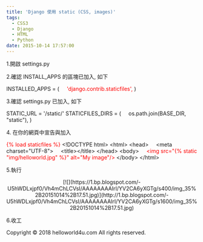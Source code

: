 ```yaml
---
title: 'Django 使用 static (CSS, images)'
tags:
  - CSS3
  - Django
  - HTML
  - Python
date: 2015-10-14 17:57:00
---
```


1.開啟 settings.py

2.確認 INSTALL_APPS 的區塊已加入, 如下

INSTALLED_APPS = (
&nbsp; &nbsp; <span style="color: red;">'django.contrib.staticfiles',</span>
)

3.確認 settings.py 已加入, 如下

STATIC_URL = '/static/'
STATICFILES_DIRS = (
&nbsp; &nbsp; os.path.join(BASE_DIR, "static"),
)

4\. 在你的網頁中宣告與加入

<span style="color: red;">{% load staticfiles %}</span>
&lt;!DOCTYPE html&gt;
&lt;html&gt;
&lt;head&gt;
&nbsp; &nbsp; &lt;meta charset="UTF-8"&gt;
&nbsp; &nbsp; &lt;title&gt;&lt;/title&gt;
&lt;/head&gt;
&lt;body&gt;
&nbsp; &nbsp; <span style="color: red;">&lt;img src="{% static "img/helloworld.jpg" %}" alt="My image"/&gt;</span>
&lt;/body&gt;
&lt;/html&gt;

5.執行
<div class="separator" style="clear: both; text-align: center;"></div><div class="separator" style="clear: both; text-align: center;">[![](https://1.bp.blogspot.com/-U5hWDLxjpf0/Vh4mChLCVsI/AAAAAAAAIrI/YV2CA6yXGTg/s400/img_35%2B20151014%2B17.51.jpg)](http://1.bp.blogspot.com/-U5hWDLxjpf0/Vh4mChLCVsI/AAAAAAAAIrI/YV2CA6yXGTg/s1600/img_35%2B20151014%2B17.51.jpg)</div>

6.收工

<div class="blogger-post-footer">Copyright © 2018 helloworld4u.com All rights reserved.</div>
